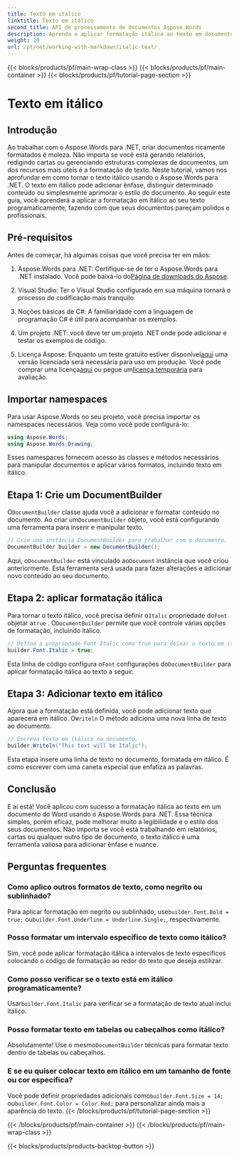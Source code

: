 ```yaml
---
title: Texto em itálico
linktitle: Texto em itálico
second_title: API de processamento de documentos Aspose.Words
description: Aprenda a aplicar formatação itálica ao texto em documentos do Word usando o Aspose.Words para .NET. Guia passo a passo com exemplos de código incluídos.
weight: 10
url: /pt/net/working-with-markdown/italic-text/
---
```


{{< blocks/products/pf/main-wrap-class >}}
{{< blocks/products/pf/main-container >}}
{{< blocks/products/pf/tutorial-page-section >}}

# Texto em itálico

## Introdução

Ao trabalhar com o Aspose.Words para .NET, criar documentos ricamente formatados é moleza. Não importa se você está gerando relatórios, redigindo cartas ou gerenciando estruturas complexas de documentos, um dos recursos mais úteis é a formatação de texto. Neste tutorial, vamos nos aprofundar em como tornar o texto itálico usando o Aspose.Words para .NET. O texto em itálico pode adicionar ênfase, distinguir determinado conteúdo ou simplesmente aprimorar o estilo do documento. Ao seguir este guia, você aprenderá a aplicar a formatação em itálico ao seu texto programaticamente, fazendo com que seus documentos pareçam polidos e profissionais.

## Pré-requisitos

Antes de começar, há algumas coisas que você precisa ter em mãos:

1.  Aspose.Words para .NET: Certifique-se de ter o Aspose.Words para .NET instalado. Você pode baixá-lo do[Página de downloads do Aspose](https://releases.aspose.com/words/net/).

2. Visual Studio: Ter o Visual Studio configurado em sua máquina tornará o processo de codificação mais tranquilo. 

3. Noções básicas de C#: A familiaridade com a linguagem de programação C# é útil para acompanhar os exemplos.

4. Um projeto .NET: você deve ter um projeto .NET onde pode adicionar e testar os exemplos de código.

5.  Licença Aspose: Enquanto um teste gratuito estiver disponível[aqui](https://releases.aspose.com/) uma versão licenciada será necessária para uso em produção. Você pode comprar uma licença[aqui](https://purchase.aspose.com/buy) ou pegue um[licença temporária](https://purchase.aspose.com/temporary-license/) para avaliação.

## Importar namespaces

Para usar Aspose.Words no seu projeto, você precisa importar os namespaces necessários. Veja como você pode configurá-lo:

```csharp
using Aspose.Words;
using Aspose.Words.Drawing;
```

Esses namespaces fornecem acesso às classes e métodos necessários para manipular documentos e aplicar vários formatos, incluindo texto em itálico.

## Etapa 1: Crie um DocumentBuilder

 O`DocumentBuilder` classe ajuda você a adicionar e formatar conteúdo no documento. Ao criar um`DocumentBuilder` objeto, você está configurando uma ferramenta para inserir e manipular texto.

```csharp
// Crie uma instância DocumentBuilder para trabalhar com o documento.
DocumentBuilder builder = new DocumentBuilder();
```

 Aqui, o`DocumentBuilder` está vinculado ao`Document` instância que você criou anteriormente. Esta ferramenta será usada para fazer alterações e adicionar novo conteúdo ao seu documento.

## Etapa 2: aplicar formatação itálica

 Para tornar o texto itálico, você precisa definir o`Italic` propriedade do`Font` objetar a`true` . O`DocumentBuilder` permite que você controle várias opções de formatação, incluindo itálico.

```csharp
// Defina a propriedade Font Italic como true para deixar o texto em itálico.
builder.Font.Italic = true;
```

Esta linha de código configura o`Font` configurações do`DocumentBuilder` para aplicar formatação itálica ao texto a seguir.

## Etapa 3: Adicionar texto em itálico

 Agora que a formatação está definida, você pode adicionar texto que aparecerá em itálico. O`Writeln` O método adiciona uma nova linha de texto ao documento.

```csharp
// Escreva texto em itálico no documento.
builder.Writeln("This text will be Italic");
```

Esta etapa insere uma linha de texto no documento, formatada em itálico. É como escrever com uma caneta especial que enfatiza as palavras.

## Conclusão

E aí está! Você aplicou com sucesso a formatação itálica ao texto em um documento do Word usando o Aspose.Words para .NET. Essa técnica simples, porém eficaz, pode melhorar muito a legibilidade e o estilo dos seus documentos. Não importa se você está trabalhando em relatórios, cartas ou qualquer outro tipo de documento, o texto itálico é uma ferramenta valiosa para adicionar ênfase e nuance.

## Perguntas frequentes

### Como aplico outros formatos de texto, como negrito ou sublinhado?
 Para aplicar formatação em negrito ou sublinhado, use`builder.Font.Bold = true;` ou`builder.Font.Underline = Underline.Single;`, respectivamente.

### Posso formatar um intervalo específico de texto como itálico?
Sim, você pode aplicar formatação itálica a intervalos de texto específicos colocando o código de formatação ao redor do texto que deseja estilizar.

### Como posso verificar se o texto está em itálico programaticamente?
 Usar`builder.Font.Italic` para verificar se a formatação de texto atual inclui itálico.

### Posso formatar texto em tabelas ou cabeçalhos como itálico?
 Absolutamente! Use o mesmo`DocumentBuilder` técnicas para formatar texto dentro de tabelas ou cabeçalhos.

### E se eu quiser colocar texto em itálico em um tamanho de fonte ou cor específica?
 Você pode definir propriedades adicionais como`builder.Font.Size = 14;` ou`builder.Font.Color = Color.Red;` para personalizar ainda mais a aparência do texto.
{{< /blocks/products/pf/tutorial-page-section >}}

{{< /blocks/products/pf/main-container >}}
{{< /blocks/products/pf/main-wrap-class >}}

{{< blocks/products/products-backtop-button >}}
